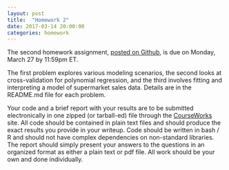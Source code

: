 ```yaml
---
layout: post
title:  "Homework 2"
date: 2017-03-14 20:00:00
categories: homework
---
```


The second homework assignment, [posted on Github](https://github.com/jhofman/msd2017/tree/master/homework/homework_2), is due on Monday, March 27 by 11:59pm ET.

The first problem explores various modeling scenarios, the second looks at cross-validation for polynomial regression, and the third involves fitting and interpreting a model of supermarket sales data.
Details are in the README.md file for each problem.

Your code and a brief report with your results are to be submitted electronically in one zipped (or tarball-ed) file through the [CourseWorks](https://courseworks2.columbia.edu/courses/sis_course_id:APMAE4990_001_2017_1) site.
All code should be contained in plain text files and should produce the exact results you provide in your writeup.
Code should be written in bash / R and should not have complex dependencies on non-standard libraries.
The report should simply present your answers to the questions in an organized format as either a plain text or pdf file.
All work should be your own and done individually.
